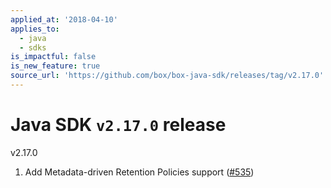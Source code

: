 ```yaml
---
applied_at: '2018-04-10'
applies_to:
  - java
  - sdks
is_impactful: false
is_new_feature: true
source_url: 'https://github.com/box/box-java-sdk/releases/tag/v2.17.0'
---
```


# Java SDK `v2.17.0` release

v2.17.0
1. Add Metadata-driven Retention Policies support ([#535](https://github.com/box/box-java-sdk/pull/535))
